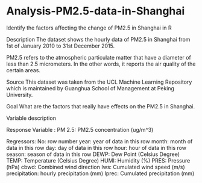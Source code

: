 # Analysis-PM2.5-data-in-Shanghai
Identify the factors affecting the change of PM2.5 in Shanghai in R

Description
The dataset shows the hourly data of PM2.5 in Shanghai from 1st of January 2010 to 31st December 2015. 

PM2.5 refers to the atmospheric particulate matter that have a diameter of less than 2.5 micrometers. In the other words, it reports the air quality of the certain areas.

Source
This dataset was taken from the UCL Machine Learning Repository which is maintained  by Guanghua School of Management at Peking University.

Goal
What are the factors that really have effects on the PM2.5 in Shanghai.


Variable description

Response Variable : 
PM 2.5: PM2.5 concentration (ug/m^3)

Regressors:
No:  row number
year: year of data in this row
month: month of data in this row
day: day of data in this row
hour: hour of data in this row
season: season of data in this row
DEWP: Dew Point (Celsius Degree)
TEMP: Temperature (Celsius Degree)
HUMI: Humidity (%)
PRES: Pressure (hPa)
cbwd: Combined wind direction
Iws: Cumulated wind speed (m/s)
precipitation: hourly precipitation (mm)
Iprec: Cumulated precipitation (mm)
